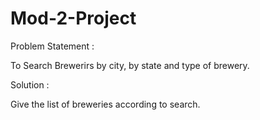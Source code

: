 # Mod-2-Project
Problem Statement :

To Search Brewerirs by city, by state and type of brewery.

Solution :

Give the list of breweries according to search.
